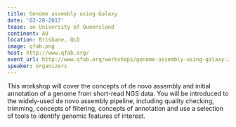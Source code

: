 ```yaml
---
title: Genome assembly using Galaxy
date: '02-28-2017'
tease: an University of Queensland
continent: AU
location: Brisbane, QLD
image: qfab.png
host: http://www.qfab.org/
event_url: http://www.qfab.org/workshops/genome-assembly-using-galaxy-28-feb-2017
speaker: organizers
---
```


This workshop will cover the concepts of de novo assembly and initial annotation of a genome from short-read NGS data. You will be introduced to the widely-used de novo assembly pipeline, including quality checking, trimming, concepts of filtering, concepts of annotation and use a selection of tools to identify genomic features of interest.